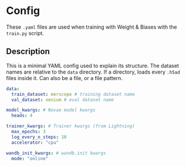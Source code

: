 # Config

These `.yaml` files are used when training with Weight & Biases with the `train.py` script.

## Description

This is a minimal YAML config used to explain its structure. The dataset names are relative to the `data` directory. If a directory, loads every `.h5ad` files inside it. Can also be a file, or a file pattern.

```yaml
data:
  train_dataset: merscope # training dataset name
  val_dataset: xenium # eval dataset name

model_kwargs: # Novae model kwargs
  heads: 4

trainer_kwargs: # Trainer kwargs (from Lightning)
  max_epochs: 3
  log_every_n_steps: 10
  accelerator: "cpu"

wandb_init_kwargs: # wandb.init kwargs
  mode: "online"
```
